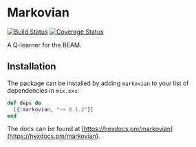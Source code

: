# Markovian
[![Build Status](https://travis-ci.org/mjs2600/Markovian.svg?branch=master)](https://travis-ci.org/mjs2600/Markovian)
[![Coverage Status](https://coveralls.io/repos/github/mjs2600/Markovian/badge.svg?branch=master)](https://coveralls.io/github/mjs2600/Markovian?branch=master)

A Q-learner for the BEAM.

## Installation

The package can be installed
by adding `markovian` to your list of dependencies in `mix.exs`:

```elixir
def deps do
  [{:markovian, "~> 0.1.2"}]
end
```

The docs can be found at [https://hexdocs.pm/markovian](https://hexdocs.pm/markovian).

